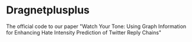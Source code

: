 # Dragnetplusplus

The official code to our paper "Watch Your Tone: Using Graph Information for Enhancing Hate Intensity Prediction of Twitter Reply Chains"
